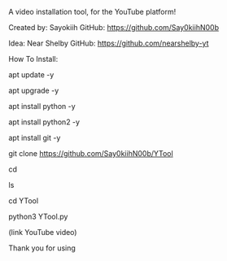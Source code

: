  A video installation tool, for the YouTube platform!

Created by: Sayokiih
GitHub: https://github.com/Say0kiihN00b

Idea: Near Shelby 
GitHub: https://github.com/nearshelby-yt 

How To Install:

apt update -y 

apt upgrade -y

apt install python -y

apt install python2 -y

apt install git -y

git clone https://github.com/Say0kiihN00b/YTool

cd

ls

cd YTool

python3 YTool.py

(link YouTube video)

Thank you for using
